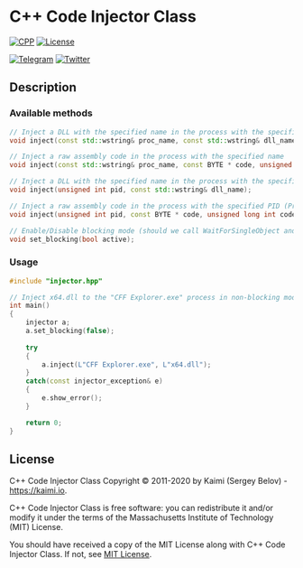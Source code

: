 # C++ Code Injector Class
[![CPP](https://img.shields.io/badge/cpp-green.svg)](https://en.wikipedia.org/wiki/C%2B%2B) [![License](https://img.shields.io/badge/license-MIT-red.svg)](https://raw.githubusercontent.com/kaimi-io/cpp-injector-class/master/LICENSE)

[![Telegram](https://img.shields.io/badge/Telegram--lightgrey?logo=telegram&style=social)](https://t.me/kaimi_io)
[![Twitter](https://img.shields.io/twitter/follow/kaimi_io?style=social)](https://twitter.com/kaimi_io)
## Description
### Available methods
```cpp
// Inject a DLL with the specified name in the process with the specified name
void inject(const std::wstring& proc_name, const std::wstring& dll_name);

// Inject a raw assembly code in the process with the specified name
void inject(const std::wstring& proc_name, const BYTE * code, unsigned long int code_size);

// Inject a DLL with the specified name in the process with the specified PID (Process Idenitifer)
void inject(unsigned int pid, const std::wstring& dll_name);

// Inject a raw assembly code in the process with the specified PID (Process Idenitifer)
void inject(unsigned int pid, const BYTE * code, unsigned long int code_size);

// Enable/Disable blocking mode (should we call WaitForSingleObject and VirtualFreeEx functions after creating a remote thread)
void set_blocking(bool active);
```
### Usage
```cpp
#include "injector.hpp"

// Inject x64.dll to the "CFF Explorer.exe" process in non-blocking mode
int main()
{
	injector a;
	a.set_blocking(false);
	
	try
	{
		a.inject(L"CFF Explorer.exe", L"x64.dll");
	}
	catch(const injector_exception& e)
	{
		e.show_error();
	}

	return 0;
}
```
## License
C++ Code Injector Class Copyright © 2011-2020 by Kaimi (Sergey Belov) - https://kaimi.io.

C++ Code Injector Class is free software: you can redistribute it and/or modify it under the terms of the Massachusetts Institute of Technology (MIT) License.

You should have received a copy of the MIT License along with C++ Code Injector Class. If not, see [MIT License](LICENSE).
